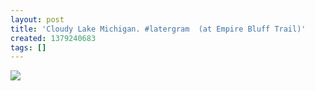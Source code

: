 ```yaml
---
layout: post
title: 'Cloudy Lake Michigan. #latergram  (at Empire Bluff Trail)'
created: 1379240683
tags: []
---
```

![](http://24.media.tumblr.com/3452dd196c7105413ea33993d56623c5/tumblr_mt5wx7lpkZ1rsr8w3o1_500.jpg)


